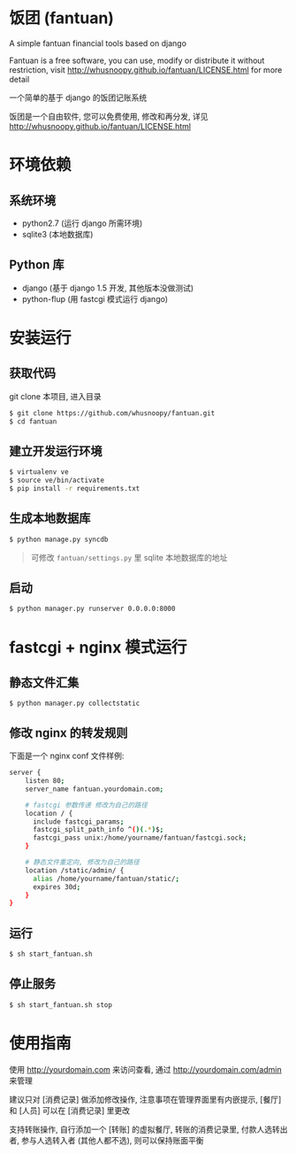 # 饭团 (fantuan)

A simple fantuan financial tools based on django

Fantuan is a free software, you can use, modify or distribute it without restriction, visit http://whusnoopy.github.io/fantuan/LICENSE.html for more detail

一个简单的基于 django 的饭团记账系统

饭团是一个自由软件, 您可以免费使用, 修改和再分发, 详见 http://whusnoopy.github.io/fantuan/LICENSE.html


# 环境依赖

## 系统环境

* python2.7 (运行 django 所需环境)
* sqlite3 (本地数据库)

## Python 库

* django (基于 django 1.5 开发, 其他版本没做测试)
* python-flup (用 fastcgi 模式运行 django)


# 安装运行

## 获取代码

git clone 本项目, 进入目录

``` bash
$ git clone https://github.com/whusnoopy/fantuan.git
$ cd fantuan
```

## 建立开发运行环境

``` bash
$ virtualenv ve
$ source ve/bin/activate
$ pip install -r requirements.txt
```

## 生成本地数据库

``` bash
$ python manage.py syncdb
```

> 可修改 `fantuan/settings.py` 里 sqlite 本地数据库的地址

## 启动

``` bash
$ python manager.py runserver 0.0.0.0:8000
```

# fastcgi + nginx 模式运行

## 静态文件汇集

    $ python manager.py collectstatic

## 修改 nginx 的转发规则

下面是一个 nginx conf 文件样例:

``` bash
server {
    listen 80;
    server_name fantuan.yourdomain.com;

    # fastcgi 参数传递 修改为自己的路径
    location / {
      include fastcgi_params;
      fastcgi_split_path_info ^()(.*)$;
      fastcgi_pass unix:/home/yourname/fantuan/fastcgi.sock;
    }

    # 静态文件重定向, 修改为自己的路径
    location /static/admin/ {
      alias /home/yourname/fantuan/static/;
      expires 30d;
    }
}
```

## 运行

``` bash
$ sh start_fantuan.sh
```

## 停止服务

``` bash
$ sh start_fantuan.sh stop
```


# 使用指南

使用 http://yourdomain.com 来访问查看, 通过 http://yourdomain.com/admin 来管理

建议只对 [消费记录] 做添加修改操作, 注意事项在管理界面里有内嵌提示, [餐厅] 和 [人员] 可以在 [消费记录] 里更改

支持转账操作, 自行添加一个 [转账] 的虚拟餐厅, 转账的消费记录里, 付款人选转出者, 参与人选转入者 (其他人都不选), 则可以保持账面平衡
